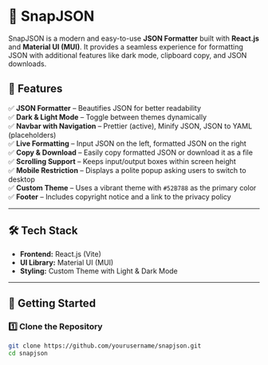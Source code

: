 # 🚀 SnapJSON

SnapJSON is a modern and easy-to-use **JSON Formatter** built with **React.js** and **Material UI (MUI)**. It provides a seamless experience for formatting JSON with additional features like dark mode, clipboard copy, and JSON downloads.

## 🌟 Features

✅ **JSON Formatter** – Beautifies JSON for better readability  
✅ **Dark & Light Mode** – Toggle between themes dynamically  
✅ **Navbar with Navigation** – Prettier (active), Minify JSON, JSON to YAML (placeholders)  
✅ **Live Formatting** – Input JSON on the left, formatted JSON on the right  
✅ **Copy & Download** – Easily copy formatted JSON or download it as a file  
✅ **Scrolling Support** – Keeps input/output boxes within screen height  
✅ **Mobile Restriction** – Displays a polite popup asking users to switch to desktop  
✅ **Custom Theme** – Uses a vibrant theme with `#52B788` as the primary color  
✅ **Footer** – Includes copyright notice and a link to the privacy policy

---

## 🛠️ Tech Stack

- **Frontend:** React.js (Vite)
- **UI Library:** Material UI (MUI)
- **Styling:** Custom Theme with Light & Dark Mode

---

## 🚀 Getting Started

### 1️⃣ Clone the Repository

```sh
git clone https://github.com/yourusername/snapjson.git
cd snapjson
```
